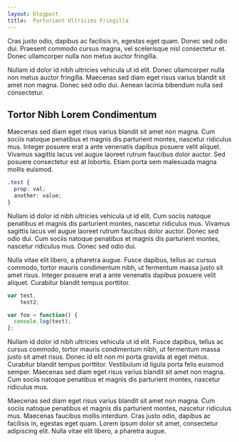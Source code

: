 ```yaml
---
layout: blogpost
title:  Parturient Ultricies Fringilla
---
```


Cras justo odio, dapibus ac facilisis in, egestas eget quam. Donec sed odio dui. Praesent commodo cursus magna, vel scelerisque nisl consectetur et. Donec ullamcorper nulla non metus auctor fringilla.

Nullam id dolor id nibh ultricies vehicula ut id elit. Donec ullamcorper nulla non metus auctor fringilla. Maecenas sed diam eget risus varius blandit sit amet non magna. Donec sed odio dui. Aenean lacinia bibendum nulla sed consectetur.

## Tortor Nibh Lorem Condimentum

Maecenas sed diam eget risus varius blandit sit amet non magna. Cum sociis natoque penatibus et magnis dis parturient montes, nascetur ridiculus mus. Integer posuere erat a ante venenatis dapibus posuere velit aliquet. Vivamus sagittis lacus vel augue laoreet rutrum faucibus dolor auctor. Sed posuere consectetur est at lobortis. Etiam porta sem malesuada magna mollis euismod.

``` scss
.test {
  prop: val;
  another: value;
}
```

Nullam id dolor id nibh ultricies vehicula ut id elit. Cum sociis natoque penatibus et magnis dis parturient montes, nascetur ridiculus mus. Vivamus sagittis lacus vel augue laoreet rutrum faucibus dolor auctor. Donec sed odio dui. Cum sociis natoque penatibus et magnis dis parturient montes, nascetur ridiculus mus. Donec sed odio dui.

Nulla vitae elit libero, a pharetra augue. Fusce dapibus, tellus ac cursus commodo, tortor mauris condimentum nibh, ut fermentum massa justo sit amet risus. Integer posuere erat a ante venenatis dapibus posuere velit aliquet. Curabitur blandit tempus porttitor.

``` javascript
var test,
    test2;

var foo = function() {
  console.log(test);
};
```

Nullam id dolor id nibh ultricies vehicula ut id elit. Fusce dapibus, tellus ac cursus commodo, tortor mauris condimentum nibh, ut fermentum massa justo sit amet risus. Donec id elit non mi porta gravida at eget metus. Curabitur blandit tempus porttitor. Vestibulum id ligula porta felis euismod semper. Maecenas sed diam eget risus varius blandit sit amet non magna. Cum sociis natoque penatibus et magnis dis parturient montes, nascetur ridiculus mus.

Maecenas sed diam eget risus varius blandit sit amet non magna. Cum sociis natoque penatibus et magnis dis parturient montes, nascetur ridiculus mus. Maecenas faucibus mollis interdum. Cras justo odio, dapibus ac facilisis in, egestas eget quam. Lorem ipsum dolor sit amet, consectetur adipiscing elit. Nulla vitae elit libero, a pharetra augue.
